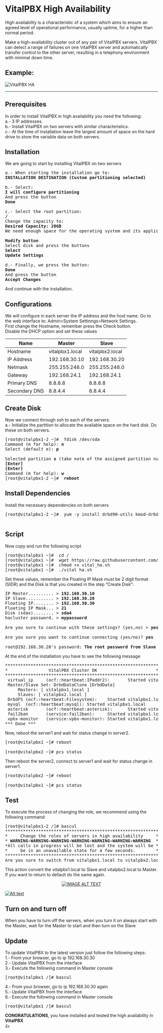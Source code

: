 VitalPBX High Availability
=====
High availability is a characteristic of a system which aims to ensure an agreed level of operational performance, usually uptime, for a higher than normal period.<br>

Make a high-availability cluster out of any pair of VitalPBX servers. VitalPBX can detect a range of failures on one VitalPBX server and automatically transfer control to the other server, resulting in a telephony environment with minimal down time.<br>

## Example:<br>
![VitalPBX HA](https://github.com/VitalPBX/vitalpbx_ha/blob/master/VitalPBX_HA.png)

-----------------
## Prerequisites
In order to install VitalPBX in high availability you need the following:<br>
a.- 3 IP addresses.<br>
b.- Install VitalPBX on two servers with similar characteristics.<br>
c.- At the time of installation leave the largest amount of space on the hard drive to store the variable data on both servers.<br>

## Installation
We are going to start by installing VitalPBX on two servers
<pre>
a.- When starting the installation go to:
<strong>INSTALLATION DESTINATION (Custom partitioning selected)</strong><br>
b.- Select:
<strong>I will configure partitioning</strong>
And press the button
<strong>Done</strong><br>
c.- Select the root partition:
<strong>/</strong>
Change the capacity to:
<strong>Desired Capacity: 20GB</strong>
We need enough space for the operating system and its applications in the future; then click<br>
<strong>Modify button</strong>
Select disk and press the buttons 
<strong>Select</strong>
<strong>Update Settings</strong><br>
d.- Finally, we press the button:
<strong>Done</strong>
And press the button
<strong>Accept Changes</strong>
</pre>
And continue with the installation.<br>

## Configurations
We will configure in each server the IP address and the host name. Go to the web interface to: Admin>System Settinngs>Network Settings.<br>
First change the Hostname, remember press the Check button.<br>
Disable the DHCP option and set these values<br>

| Name          | Master           | Slave            |
| ------------- | ---------------- | ---------------- |
| Hostname      | vitalpbx1.local  | vitalpbx2.local  |
| IP Address    | 192.168.30.10    | 192.168.30.20    |
| Netmask       | 255.255.248.0    | 255.255.248.0    |
| Gateway       | 192.168.24.1     | 192.168.24.1     |
| Primary DNS   | 8.8.8.8          | 8.8.8.8          |
| Secondary DNS | 8.8.4.4          | 8.8.4.4          |

## Create Disk
Now we connect through ssh to each of the servers.<br>
a.- Initialize the partition to allocate the available space on the hard disk. Do these on both servers.<br>
<pre>
[root@vitalpbx1-2 ~]#  fdisk /dev/sda
Command (m for help): <strong>n</strong>
Select (default e): <strong>p</strong><br>
Selected partition <strong>x</strong> (take note of the assigned partition number as we will need it later)
<strong>[Enter]</strong>
<strong>[Enter]</strong>
Command (m for help): <strong>w</strong>
[root@vitalpbx1-2 ~]#  <strong>reboot</strong>
</pre>

## Install Dependencies
Install the necessary dependencies on both servers<br>
<pre>
[root@vitalpbx1-2 ~]#  yum -y install drbd90-utils kmod-drbd90 corosync pacemaker pcs<br>
</pre>

## Script
Now copy and run the following script<br>
<pre>
[root@vitalpbx1 ~]#  cd /
[root@vitalpbx1 ~]#  wget https://raw.githubusercontent.com/VitalPBX/vitalpbx_ha/master/vital_ha.sh
[root@vitalpbx1 ~]#  chmod +x vital_ha.sh
[root@vitalpbx1 ~]#  ./vital_ha.sh
</pre>
Set these values, remember the Floating IP Mask must be 2 digit format (SIDR) and the Disk is that you created in the step “Create Disk”:
<pre>
IP Master.......... > <strong>192.168.30.10</strong>
IP Slave........... > <strong>192.168.30.20</strong>
Floating IP........ > <strong>192.168.30.30</strong>
Floating IP Mask... > <strong>21</strong>
Disk (sdax)........ > <strong>sda4</strong>
hacluster password. > <strong>mypassword</strong>

Are you sure to continue with these settings? (yes,no) > <strong>yes</strong>

Are you sure you want to continue connecting (yes/no)? <strong>yes</strong>

root@192.168.30.20's password: <strong>The root password from Slave Server</strong>
</pre>

At the end of the installation you have to see the following message

<pre>
************************************************************
*                VitalPBX Cluster OK                       *
************************************************************
 virtual_ip     (ocf::heartbeat:IPaddr2):       Started vitalpbx1.local
 Master/Slave Set: DrbdDataClone [DrbdData]
     Masters: [ vitalpbx1.local ]
     Slaves: [ vitalpbx2.local ]
 DrbdFS (ocf::heartbeat:Filesystem):    Started vitalpbx1.local
 mysql  (ocf::heartbeat:mysql): Started vitalpbx1.local
 asterisk       (ocf::heartbeat:asterisk):      Started vitalpbx1.local
 fail2ban       (service:fail2ban):     Started vitalpbx1.local
 vpbx-monitor   (service:vpbx-monitor): Started vitalpbx1.local
*** Done ***
</pre>

Now, reboot the server1 and wait for status change in server2.<br>
<pre>
[root@vitalpbx1 ~]# reboot

[root@vitalpbx2 ~]# pcs status
</pre>

Then reboot the server2, connect to server1 and wait for status change in server1.
<pre>
[root@vitalpbx2 ~]# reboot

[root@vitalpbx1 ~]# pcs status
</pre>

## Test

To execute the process of changing the role, we recommend using the following command:<br>

<pre>
[root@vitalpbx1-2 /]# bascul
************************************************************
*     Change the roles of servers in high availability     *
* <strong>WARNING-WARNING-WARNING-WARNING-WARNING-WARNING-WARNING</strong>  *
*All calls in progress will be lost and the system will be *
*     be in an unavailable state for a few seconds.        *
************************************************************
Are you sure to switch from vitalpbx1.local to vitalpbx2.local? (yes,no) >
</pre>

This action convert the vitalpbx1.local to Slave and vitalpbx2.local to Master. If you want to return to default do the same again.<br>

<div align="center">
  <a href="https://www.youtube.com/watch?v=3yoa3KXKMy0"><img src="https://img.youtube.com/vi/3yoa3KXKMy0/0.jpg" alt="IMAGE ALT TEXT"></a>
</div>

[![Alt text](https://img.youtube.com/vi/3yoa3KXKMy0/0.jpg)](https://www.youtube.com/watch?v=3yoa3KXKMy0)

## Turn on and turn off
When you have to turn off the servers, when you turn it on always start with the Master, wait for the Master to start and then turn on the Slave<br>

## Update

To update VitalPBX to the latest version just follow the following steps:<br>
1.- From your browser, go to ip 192.168.30.30<br>
2.- Update VitalPBX from the interface<br>
3.- Execute the following command in Master console<br>
<pre>
[root@vitalpbx1 /]# bascul
</pre>
4.- From your browser, go to ip 192.168.30.30 again<br>
5.- Update VitalPBX from the interface<br>
6.- Execute the following command in Master console<br>
<pre>
[root@vitalpbx1 /]# bascul
</pre>

<strong>CONGRATULATIONS</strong>, you have installed and tested the high availability in <strong>VitalPBX</strong><br>
:+1:




